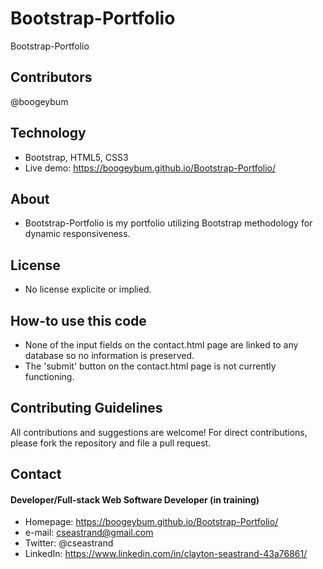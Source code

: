# Bootstrap-Portfolio
Bootstrap-Portfolio

## Contributors
@boogeybum


## Technology
* Bootstrap, HTML5, CSS3
* Live demo: https://boogeybum.github.io/Bootstrap-Portfolio/

## About
* Bootstrap-Portfolio is my portfolio utilizing Bootstrap methodology for dynamic responsiveness.

## License 
* No license explicite or implied.


## How-to use this code
* None of the input fields on the contact.html page are linked to any database so no information is preserved.
* The 'submit' button on the contact.html page is not currently functioning.

## Contributing Guidelines
All contributions and suggestions are welcome!
For direct contributions, please fork the repository and file a pull request. 

## Contact
#### Developer/Full-stack Web Software Developer (in training)
* Homepage: https://boogeybum.github.io/Bootstrap-Portfolio/
* e-mail: cseastrand@gmail.com
* Twitter: @cseastrand
* LinkedIn: https://www.linkedin.com/in/clayton-seastrand-43a76861/
